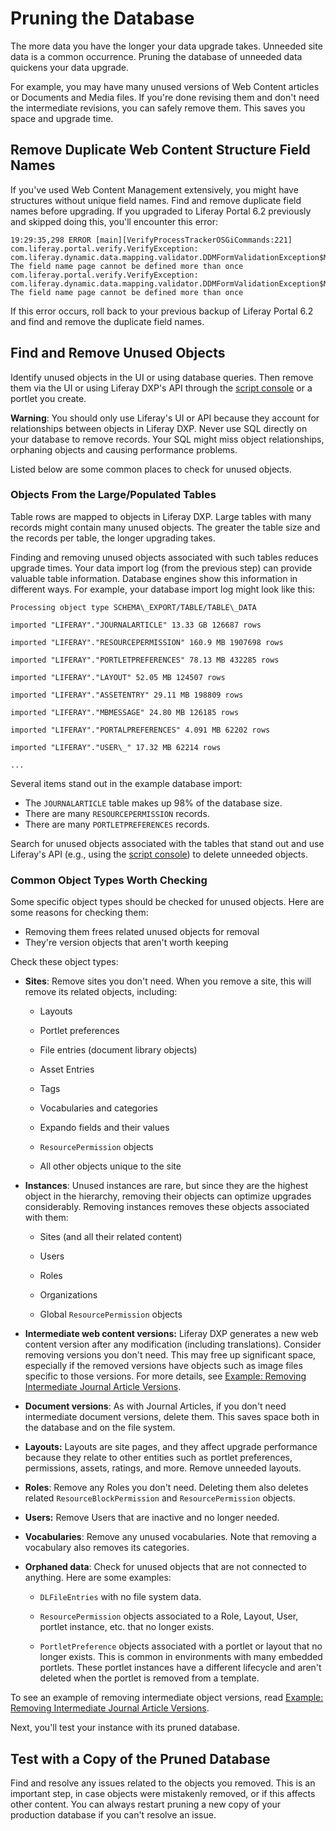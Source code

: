 # Pruning the Database

The more data you have the longer your data upgrade takes. Unneeded site data is a common occurrence. Pruning the database of unneeded data quickens your data upgrade. 

For example, you may have many unused versions of Web Content articles or Documents and Media files. If you're done revising them and don't need the intermediate revisions, you can safely remove them. This saves you space and upgrade time.

## Remove Duplicate Web Content Structure Field Names

If you've used Web Content Management extensively, you might have structures without unique field names. Find and remove duplicate field names before upgrading. If you upgraded to Liferay Portal 6.2 previously and skipped doing  this, you'll encounter this error: 

```
19:29:35,298 ERROR [main][VerifyProcessTrackerOSGiCommands:221] com.liferay.portal.verify.VerifyException: com.liferay.dynamic.data.mapping.validator.DDMFormValidationException$MustNotDuplicateFieldName: The field name page cannot be defined more than once
com.liferay.portal.verify.VerifyException: com.liferay.dynamic.data.mapping.validator.DDMFormValidationException$MustNotDuplicateFieldName: The field name page cannot be defined more than once
```
 
If this error occurs, roll back to your previous backup of Liferay Portal 6.2 and find and remove the duplicate field names.

## Find and Remove Unused Objects

Identify unused objects in the UI or using database queries. Then remove them via the UI or using Liferay DXP's API through the [script console](https://help.liferay.com/hc/en-us/articles/360029131871-Running-Scripts-From-the-Script-Console) or a portlet you create. 

**Warning**: You should only use Liferay's UI or API because they account for relationships between objects in Liferay DXP. Never use SQL directly on your database to remove records. Your SQL might miss object relationships, orphaning objects and causing performance problems.

Listed below are some common places to check for unused objects.

### Objects From the Large/Populated Tables

Table rows are mapped to objects in Liferay DXP. Large tables with many records might contain many unused objects. The greater the table size and the records per table, the longer upgrading takes.

Finding and removing unused objects associated with such tables reduces upgrade times. Your data import log (from the previous step) can provide valuable table information. Database engines show this information in different ways. For example, your database import log might look like this:

```
Processing object type SCHEMA\_EXPORT/TABLE/TABLE\_DATA

imported "LIFERAY"."JOURNALARTICLE" 13.33 GB 126687 rows

imported "LIFERAY"."RESOURCEPERMISSION" 160.9 MB 1907698 rows

imported "LIFERAY"."PORTLETPREFERENCES" 78.13 MB 432285 rows

imported "LIFERAY"."LAYOUT" 52.05 MB 124507 rows

imported "LIFERAY"."ASSETENTRY" 29.11 MB 198809 rows

imported "LIFERAY"."MBMESSAGE" 24.80 MB 126185 rows

imported "LIFERAY"."PORTALPREFERENCES" 4.091 MB 62202 rows

imported "LIFERAY"."USER\_" 17.32 MB 62214 rows

...
```

Several items stand out in the example database import:

-   The `JOURNALARTICLE` table makes up 98% of the database size.
-   There are many `RESOURCEPERMISSION` records.
-   There are many `PORTLETPREFERENCES` records.

Search for unused objects associated with the tables that stand out and use Liferay's API (e.g., using the [script console](https://help.liferay.com/hc/en-us/articles/360029131871-Running-Scripts-From-the-Script-Console)) to delete unneeded objects. 

### Common Object Types Worth Checking 

Some specific object types should be checked for unused objects. Here are some reasons for checking them:

- Removing them frees related unused objects for removal
- They're version objects that aren't worth keeping

Check these object types: 

- **Sites**: Remove sites you don't need. When you remove a site, this will remove its related objects, including:

    - Layouts

    - Portlet preferences

    - File entries (document library objects)

    - Asset Entries

    - Tags

    - Vocabularies and categories

    - Expando fields and their values

    - `ResourcePermission` objects

    - All other objects unique to the site 

- **Instances**: Unused instances are rare, but since they are the highest object in the hierarchy, removing their objects can optimize upgrades considerably. Removing instances removes these objects associated with them:

    - Sites (and all their related content)

    - Users

    - Roles

    - Organizations

    - Global `ResourcePermission` objects

- **Intermediate web content versions:** Liferay DXP generates a new web content version after any modification (including translations). Consider removing versions you don't need. This may free up significant space, especially if the removed versions have objects such as image files specific to those versions. For more details, see [Example: Removing Intermediate Journal Article Versions](./04-example-removing-intermediate-journal-article-versions.md).

- **Document versions**: As with Journal Articles, if you don't need intermediate document versions, delete them. This saves space both in the database and on the file system.

- **Layouts:** Layouts are site pages, and they affect upgrade performance because they relate to other entities such as portlet preferences, permissions, assets, ratings, and more. Remove unneeded layouts. 

- **Roles**: Remove any Roles you don't need. Deleting them also deletes
    related `ResourceBlockPermission` and `ResourcePermission` objects.

- **Users:** Remove Users that are inactive and no longer needed.

- **Vocabularies**: Remove any unused vocabularies. Note that removing a vocabulary also removes its categories.

- **Orphaned data**: Check for unused objects that are not connected to anything. Here are some examples:

    - `DLFileEntries` with no file system data.

    - `ResourcePermission` objects associated to a Role, Layout, User, portlet instance, etc. that no longer exists.

    - `PortletPreference` objects associated with a portlet or layout that no longer exists. This is common in environments with many embedded portlets. These portlet instances have a different lifecycle and aren't deleted when the portlet is removed from a template.

To see an example of removing intermediate object versions, read [Example: Removing Intermediate Journal Article
Versions](./04-example-removing-intermediate-journal-article-versions.md).

Next, you'll test your instance with its pruned database. 

## Test with a Copy of the Pruned Database

Find and resolve any issues related to the objects you removed. This is an important step, in case objects were mistakenly removed, or if this affects other content. You can always restart pruning a new copy of your production database if you can't resolve an issue.
